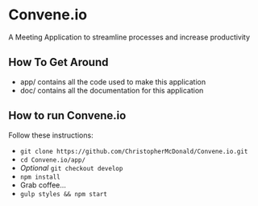 # Convene.io
A Meeting Application to streamline processes and increase productivity

## How To Get Around
- app/ contains all the code used to make this application
- doc/ contains all the documentation for this application

## How to run Convene.io
Follow these instructions:  
- `git clone https://github.com/ChristopherMcDonald/Convene.io.git`
- `cd Convene.io/app/`
- *Optional* `git checkout develop`
- `npm install`
- Grab coffee...
- `gulp styles && npm start`
